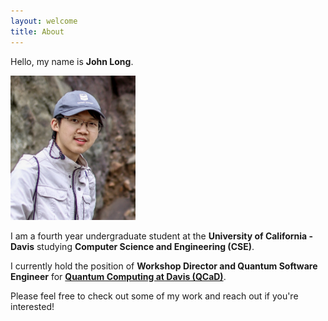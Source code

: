 ```yaml
---
layout: welcome
title: About
---
```


Hello, my name is __John Long__.

<img src="profile_picture.jpg" alt="profile picture" width="200"/>

I am a fourth year undergraduate student at the __University of California - Davis__ studying __Computer Science and Engineering (CSE)__.

I currently hold the position of __Workshop Director and Quantum Software Engineer__ for [__Quantum Computing at Davis (QCaD)__](https://www.qcatdavis.org/).

Please feel free to check out some of my work and reach out if you're interested!